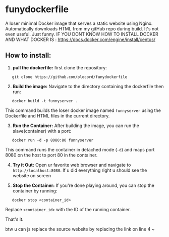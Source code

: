 # funydockerfile
A loser minimal Docker image that serves a static website using Nginx. Automatically downloads HTML from my gitHub repo during build. It's not even useful. Just funny.
IF YOU DONT KNOW HOW TO INSTALL DOCKER AND WHAT DOCKER IS : https://docs.docker.com/engine/install/centos/

## How to install:

1. **pull the dockerfile:**
   first clone the repository:
```
   git clone https://github.com/plocord/funydockerfile
```


2. **Build the image:**
Navigate to the directory containing the dockerfile then run:
```
   docker build -t funnyserver .
```

This command builds the loser docker image named `funnyserver` using the Dockerfile and HTML files in the current directory.

3. **Run the Container:**
After building the image, you can run the slave(container) with a port:
```
   docker run -d -p 8080:80 funnyserver
```

This command runs the container in detached mode (`-d`) and maps port 8080 on the host to port 80 in the container.

4. **Try it Out:**
Open ur favorite web browser and navigate to `http://localhost:8080`. If u did everything right u should see the website on screen

5. **Stop the Container:**
If you're done playing around, you can stop the container by running:
```
   docker stop <container_id>
```

Replace `<container_id>` with the ID of the running container.

That's it.

btw u can js replace the source website by replacing the link on line 4
~


